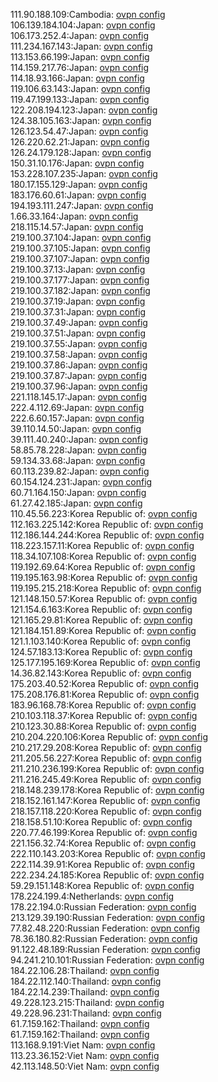 111.90.188.109:Cambodia: [ovpn config](vpn/111_90_188_109.ovpn)  
106.139.184.104:Japan: [ovpn config](vpn/106_139_184_104.ovpn)  
106.173.252.4:Japan: [ovpn config](vpn/106_173_252_4.ovpn)  
111.234.167.143:Japan: [ovpn config](vpn/111_234_167_143.ovpn)  
113.153.66.199:Japan: [ovpn config](vpn/113_153_66_199.ovpn)  
114.159.217.76:Japan: [ovpn config](vpn/114_159_217_76.ovpn)  
114.18.93.166:Japan: [ovpn config](vpn/114_18_93_166.ovpn)  
119.106.63.143:Japan: [ovpn config](vpn/119_106_63_143.ovpn)  
119.47.199.133:Japan: [ovpn config](vpn/119_47_199_133.ovpn)  
122.208.194.123:Japan: [ovpn config](vpn/122_208_194_123.ovpn)  
124.38.105.163:Japan: [ovpn config](vpn/124_38_105_163.ovpn)  
126.123.54.47:Japan: [ovpn config](vpn/126_123_54_47.ovpn)  
126.220.62.21:Japan: [ovpn config](vpn/126_220_62_21.ovpn)  
126.24.179.128:Japan: [ovpn config](vpn/126_24_179_128.ovpn)  
150.31.10.176:Japan: [ovpn config](vpn/150_31_10_176.ovpn)  
153.228.107.235:Japan: [ovpn config](vpn/153_228_107_235.ovpn)  
180.17.155.129:Japan: [ovpn config](vpn/180_17_155_129.ovpn)  
183.176.60.61:Japan: [ovpn config](vpn/183_176_60_61.ovpn)  
194.193.111.247:Japan: [ovpn config](vpn/194_193_111_247.ovpn)  
1.66.33.164:Japan: [ovpn config](vpn/1_66_33_164.ovpn)  
218.115.14.57:Japan: [ovpn config](vpn/218_115_14_57.ovpn)  
219.100.37.104:Japan: [ovpn config](vpn/219_100_37_104.ovpn)  
219.100.37.105:Japan: [ovpn config](vpn/219_100_37_105.ovpn)  
219.100.37.107:Japan: [ovpn config](vpn/219_100_37_107.ovpn)  
219.100.37.13:Japan: [ovpn config](vpn/219_100_37_13.ovpn)  
219.100.37.177:Japan: [ovpn config](vpn/219_100_37_177.ovpn)  
219.100.37.182:Japan: [ovpn config](vpn/219_100_37_182.ovpn)  
219.100.37.19:Japan: [ovpn config](vpn/219_100_37_19.ovpn)  
219.100.37.31:Japan: [ovpn config](vpn/219_100_37_31.ovpn)  
219.100.37.49:Japan: [ovpn config](vpn/219_100_37_49.ovpn)  
219.100.37.51:Japan: [ovpn config](vpn/219_100_37_51.ovpn)  
219.100.37.55:Japan: [ovpn config](vpn/219_100_37_55.ovpn)  
219.100.37.58:Japan: [ovpn config](vpn/219_100_37_58.ovpn)  
219.100.37.86:Japan: [ovpn config](vpn/219_100_37_86.ovpn)  
219.100.37.87:Japan: [ovpn config](vpn/219_100_37_87.ovpn)  
219.100.37.96:Japan: [ovpn config](vpn/219_100_37_96.ovpn)  
221.118.145.17:Japan: [ovpn config](vpn/221_118_145_17.ovpn)  
222.4.112.69:Japan: [ovpn config](vpn/222_4_112_69.ovpn)  
222.6.60.157:Japan: [ovpn config](vpn/222_6_60_157.ovpn)  
39.110.14.50:Japan: [ovpn config](vpn/39_110_14_50.ovpn)  
39.111.40.240:Japan: [ovpn config](vpn/39_111_40_240.ovpn)  
58.85.78.228:Japan: [ovpn config](vpn/58_85_78_228.ovpn)  
59.134.33.68:Japan: [ovpn config](vpn/59_134_33_68.ovpn)  
60.113.239.82:Japan: [ovpn config](vpn/60_113_239_82.ovpn)  
60.154.124.231:Japan: [ovpn config](vpn/60_154_124_231.ovpn)  
60.71.164.150:Japan: [ovpn config](vpn/60_71_164_150.ovpn)  
61.27.42.185:Japan: [ovpn config](vpn/61_27_42_185.ovpn)  
110.45.56.223:Korea Republic of: [ovpn config](vpn/110_45_56_223.ovpn)  
112.163.225.142:Korea Republic of: [ovpn config](vpn/112_163_225_142.ovpn)  
112.186.144.244:Korea Republic of: [ovpn config](vpn/112_186_144_244.ovpn)  
118.223.157.11:Korea Republic of: [ovpn config](vpn/118_223_157_11.ovpn)  
118.34.107.108:Korea Republic of: [ovpn config](vpn/118_34_107_108.ovpn)  
119.192.69.64:Korea Republic of: [ovpn config](vpn/119_192_69_64.ovpn)  
119.195.163.98:Korea Republic of: [ovpn config](vpn/119_195_163_98.ovpn)  
119.195.215.218:Korea Republic of: [ovpn config](vpn/119_195_215_218.ovpn)  
121.148.150.57:Korea Republic of: [ovpn config](vpn/121_148_150_57.ovpn)  
121.154.6.163:Korea Republic of: [ovpn config](vpn/121_154_6_163.ovpn)  
121.165.29.81:Korea Republic of: [ovpn config](vpn/121_165_29_81.ovpn)  
121.184.151.89:Korea Republic of: [ovpn config](vpn/121_184_151_89.ovpn)  
121.1.103.140:Korea Republic of: [ovpn config](vpn/121_1_103_140.ovpn)  
124.57.183.13:Korea Republic of: [ovpn config](vpn/124_57_183_13.ovpn)  
125.177.195.169:Korea Republic of: [ovpn config](vpn/125_177_195_169.ovpn)  
14.36.82.143:Korea Republic of: [ovpn config](vpn/14_36_82_143.ovpn)  
175.203.40.52:Korea Republic of: [ovpn config](vpn/175_203_40_52.ovpn)  
175.208.176.81:Korea Republic of: [ovpn config](vpn/175_208_176_81.ovpn)  
183.96.168.78:Korea Republic of: [ovpn config](vpn/183_96_168_78.ovpn)  
210.103.118.37:Korea Republic of: [ovpn config](vpn/210_103_118_37.ovpn)  
210.123.30.88:Korea Republic of: [ovpn config](vpn/210_123_30_88.ovpn)  
210.204.220.106:Korea Republic of: [ovpn config](vpn/210_204_220_106.ovpn)  
210.217.29.208:Korea Republic of: [ovpn config](vpn/210_217_29_208.ovpn)  
211.205.56.227:Korea Republic of: [ovpn config](vpn/211_205_56_227.ovpn)  
211.210.236.199:Korea Republic of: [ovpn config](vpn/211_210_236_199.ovpn)  
211.216.245.49:Korea Republic of: [ovpn config](vpn/211_216_245_49.ovpn)  
218.148.239.178:Korea Republic of: [ovpn config](vpn/218_148_239_178.ovpn)  
218.152.161.147:Korea Republic of: [ovpn config](vpn/218_152_161_147.ovpn)  
218.157.118.220:Korea Republic of: [ovpn config](vpn/218_157_118_220.ovpn)  
218.158.51.10:Korea Republic of: [ovpn config](vpn/218_158_51_10.ovpn)  
220.77.46.199:Korea Republic of: [ovpn config](vpn/220_77_46_199.ovpn)  
221.156.32.74:Korea Republic of: [ovpn config](vpn/221_156_32_74.ovpn)  
222.110.143.203:Korea Republic of: [ovpn config](vpn/222_110_143_203.ovpn)  
222.114.39.91:Korea Republic of: [ovpn config](vpn/222_114_39_91.ovpn)  
222.234.24.185:Korea Republic of: [ovpn config](vpn/222_234_24_185.ovpn)  
59.29.151.148:Korea Republic of: [ovpn config](vpn/59_29_151_148.ovpn)  
178.224.199.4:Netherlands: [ovpn config](vpn/178_224_199_4.ovpn)  
178.22.194.0:Russian Federation: [ovpn config](vpn/178_22_194_0.ovpn)  
213.129.39.190:Russian Federation: [ovpn config](vpn/213_129_39_190.ovpn)  
77.82.48.220:Russian Federation: [ovpn config](vpn/77_82_48_220.ovpn)  
78.36.180.82:Russian Federation: [ovpn config](vpn/78_36_180_82.ovpn)  
91.122.48.189:Russian Federation: [ovpn config](vpn/91_122_48_189.ovpn)  
94.241.210.101:Russian Federation: [ovpn config](vpn/94_241_210_101.ovpn)  
184.22.106.28:Thailand: [ovpn config](vpn/184_22_106_28.ovpn)  
184.22.112.140:Thailand: [ovpn config](vpn/184_22_112_140.ovpn)  
184.22.14.239:Thailand: [ovpn config](vpn/184_22_14_239.ovpn)  
49.228.123.215:Thailand: [ovpn config](vpn/49_228_123_215.ovpn)  
49.228.96.231:Thailand: [ovpn config](vpn/49_228_96_231.ovpn)  
61.7.159.162:Thailand: [ovpn config](vpn/61_7_159_162.ovpn)  
61.7.159.162:Thailand: [ovpn config](vpn/61_7_159_162.ovpn)  
113.168.9.191:Viet Nam: [ovpn config](vpn/113_168_9_191.ovpn)  
113.23.36.152:Viet Nam: [ovpn config](vpn/113_23_36_152.ovpn)  
42.113.148.50:Viet Nam: [ovpn config](vpn/42_113_148_50.ovpn)  
